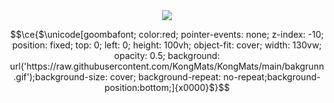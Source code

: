 <div align="center">
  <img src="https://raw.githubusercontent.com/KongMats/KongMats/master/mats-profile-banner.gif"/>
</div>

```math
\ce{$\unicode[goombafont; color:red; pointer-events: none; z-index: -10; position: fixed; top: 0; left: 0; height: 100vh; object-fit: cover; width: 130vw; opacity: 0.5; background: url('https://raw.githubusercontent.com/KongMats/KongMats/main/bakgrunn.gif');background-size: cover; background-repeat: no-repeat;background-position:bottom;]{x0000}$}
```

